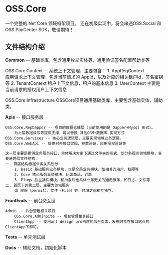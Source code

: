 # OSS.Core
一个完整的.Net Core 领域框架项目。
还在初级实现中，将会串通OSS.Social 和 OSS.PayCenter SDK，敬请期待！


## 文件结构介绍
**Common** --  基础类库，包含通用枚举实体等，通用验证签名配置帮助类等

OSS.Core.Context -- 系统上下文管理，主要包含：
	1. AppReqContext  
	   应用请求上下文管理，包含当前请求的 AppId，以及对应的相关租户Id，签名密钥等
	2. TenantContext 
		租户上下文信息，租户的基本信息
	3. UserContext 
		主要是当前请求的授权用户上下文信息

OSS.Core.Infrastructure
	OSSCore项目通用基础类库，主要包含基础实体，辅助类。

**Apis**  -- 接口服务层

	OSS.Core.RepDapper -- 项目的数据仓储层（当前使用的是 Dapper+Mysql 形式）。
		为上层数据读写等提供支撑，可以替换 其他ORM+数据库 实现方式		
	OSS.Core.Services -- 核心业务逻辑层，主要实现领域业务逻辑。
	OSS.Core.WebApi -- 提供对外接口实现，参数验证，应用授权验证等

	这一层主要是提供业务服务接口，单体解决方案下通过文件夹的形式，划分各服务领域模块，主要是两层文件结构：
	一. 首层结构根据业务关系划分：
		1. Basic 基础服务业务模块，也是全局业务模块，如相关的用户，权限等
		2. Core 核心服务业务模块，比如商品，订单
		3. Plugs 独立插件模块，和抽象后也具体业务无关的通用服务，如日志，文件等
	二. 首层下的第二层，主要为领域服务
		如 权限（permit），文件（File）等，领域之间相互独立。


**FrontEnds** -- 前台交互层

	Admin -- 后台管理相关项目
		OSS.Core.AdminSite -- 后台管理相关接口
		ClientApp -- 使用ant design pro搭建的后台页面，发布时挂在接口站点的ClientApp下即可。

**Tests** -- 单元测试层

**Docs** -- 辅助文档，初始化脚本
